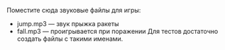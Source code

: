 Поместите сюда звуковые файлы для игры:
- jump.mp3 — звук прыжка ракеты
- fall.mp3 — проигрывается при поражении
Для тестов достаточно создать файлы с такими именами.
